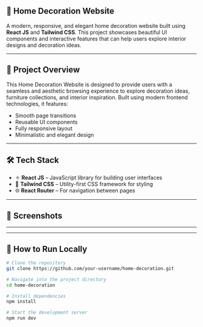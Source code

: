 ## 🏡 Home Decoration Website

A modern, responsive, and elegant home decoration website built using **React JS** and **Tailwind CSS**. This project showcases beautiful UI components and interactive features that can help users explore interior designs and decoration ideas.

---

## 🚀 Project Overview

This Home Decoration Website is designed to provide users with a seamless and aesthetic browsing experience to explore decoration ideas, furniture collections, and interior inspiration. Built using modern frontend technologies, it features:

- Smooth page transitions
- Reusable UI components
- Fully responsive layout
- Minimalistic and elegant design

---

## 🛠️ Tech Stack

- ⚛️ **React JS** – JavaScript library for building user interfaces
- 🎨 **Tailwind CSS** – Utility-first CSS framework for styling
- 🌐 **React Router** – For navigation between pages


---

## 📸 Screenshots



---


---

## 🧑 How to Run Locally

```bash
# Clone the repository
git clone https://github.com/your-username/home-decoration.git

# Navigate into the project directory
cd home-decoration

# Install dependencies
npm install

# Start the development server
npm run dev


